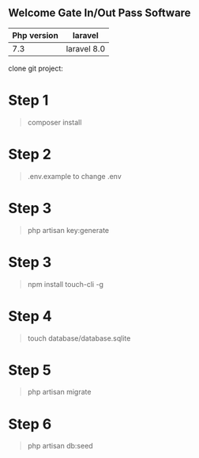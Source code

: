 ## <span style="align:center;">Welcome Gate In/Out Pass Software </span>

Php version | laravel
---------|---------
7.3 | laravel 8.0

clone git project:

# Step 1
> composer install
# Step 2
> .env.example to change .env
# Step 3
> php artisan key:generate
# Step 3
> npm install touch-cli -g
# Step 4
> touch database/database.sqlite
# Step 5
> php artisan migrate
# Step 6
> php artisan db:seed




